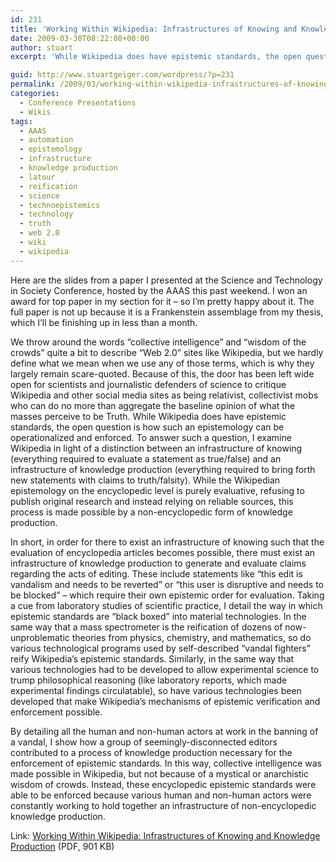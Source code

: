 ```yaml
---
id: 231
title: 'Working Within Wikipedia: Infrastructures of Knowing and Knowledge Production'
date: 2009-03-30T08:22:08+00:00
author: stuart
excerpt: 'While Wikipedia does have epistemic standards, the open question is how such an epistemology can be operationalized and enforced. '

guid: http://www.stuartgeiger.com/wordpress/?p=231
permalink: /2009/03/working-within-wikipedia-infrastructures-of-knowing-and-knowledge-production/
categories:
  - Conference Presentations
  - Wikis
tags:
  - AAAS
  - automation
  - epistemology
  - infrastructure
  - knowledge production
  - latour
  - reification
  - science
  - technoepistemics
  - technology
  - truth
  - web 2.0
  - wiki
  - wikipedia
---
```

Here are the slides from a paper I presented at the Science and Technology in Society Conference, hosted by the AAAS this past weekend. I won an award for top paper in my section for it &#8211; so I&#8217;m pretty happy about it. The full paper is not up because it is a Frankenstein assemblage from my thesis, which I&#8217;ll be finishing up in less than a month.

<!--more-->

We throw around the words &#8220;collective intelligence&#8221; and &#8220;wisdom of the crowds&#8221; quite a bit to describe &#8220;Web 2.0&#8221; sites like Wikipedia, but we hardly define what we mean when we use any of those terms, which is why they largely remain scare-quoted. Because of this, the door has been left wide open for scientists and journalistic defenders of science to critique Wikipedia and other social media sites as being relativist, collectivist mobs who can do no more than aggregate the baseline opinion of what the masses perceive to be Truth. While Wikipedia does have epistemic standards, the open question is how such an epistemology can be operationalized and enforced. To answer such a question, I examine Wikipedia in light of a distinction between an infrastructure of knowing (everything required to evaluate a statement as true/false) and an infrastructure of knowledge production (everything required to bring forth new statements with claims to truth/falsity). While the Wikipedian epistemology on the encyclopedic level is purely evaluative, refusing to publish original research and instead relying on reliable sources, this process is made possible by a non-encyclopedic form of knowledge production.

In short, in order for there to exist an infrastructure of knowing such that the evaluation of encyclopedia articles becomes possible, there must exist an infrastructure of knowledge production to generate and evaluate claims regarding the acts of editing. These include statements like &#8220;this edit is vandalism and needs to be reverted&#8221; or &#8220;this user is disruptive and needs to be blocked&#8221; &#8211; which require their own epistemic order for evaluation. Taking a cue from laboratory studies of scientific practice, I detail the way in which epistemic standards are &#8220;black boxed&#8221; into material technologies. In the same way that a mass spectrometer is the reification of dozens of now-unproblematic theories from physics, chemistry, and mathematics, so do various technological programs used by self-described &#8220;vandal fighters&#8221; reify Wikipedia&#8217;s epistemic standards. Similarly, in the same way that various technologies had to be developed to allow experimental science to trump philosophical reasoning (like laboratory reports, which made experimental findings circulatable), so have various technologies been developed that make Wikipedia&#8217;s mechanisms of epistemic verification and enforcement possible.

By detailing all the human and non-human actors at work in the banning of a vandal, I show how a group of seemingly-disconnected editors contributed to a process of knowledge production necessary for the enforcement of epistemic standards. In this way, collective intelligence was made possible in Wikipedia, but not because of a mystical or anarchistic wisdom of crowds. Instead, these encyclopedic epistemic standards were able to be enforced because various human and non-human actors were constantly working to hold together an infrastructure of non-encyclopedic knowledge production.

Link: [Working Within Wikipedia: Infrastructures of Knowing and Knowledge Production](http://www.stuartgeiger.com/geiger-infrastructure-wikipedia-aaas.pdf "Working Within Wikipedia") (PDF, 901 KB)